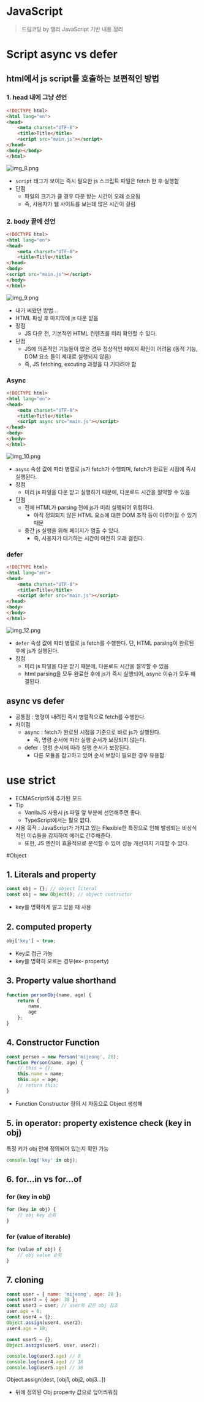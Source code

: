 # JavaScript

> 드림코딩 by 엘리 JavaScript 기반 내용 정리

# Script async vs defer

## html에서 js script를 호출하는 보편적인 방법

### 1. head 내에 그냥 선언

```html
<!DOCTYPE html>
<html lang="en">
<head>
    <meta charset="UTF-8">
    <title>Title</title>
    <script src="main.js"></script>
</head>
<body></body>
</html>
```

![img_8.png](img_8.png)

- `script` 태그가 보이는 즉시 필요한 js 스크립트 파일은 fetch 한 후 실행함
- 단점
    - 파일의 크기가 클 경우 다운 받는 시간이 오래 소요됨
    - 즉, 사용자가 웹 사이트를 보는데 많은 시간이 걸림

### 2. body 끝에 선언
```html
<!DOCTYPE html>
<html lang="en">
<head>
    <meta charset="UTF-8">
    <title>Title</title>
</head>
<body>
<script src="main.js"></script>
</body>
</html>
```
![img_9.png](img_9.png)
- 내가 써왔던 방법...
- HTML 파싱 후 마지막에 js 다운 받음
- 장점
  - JS 다운 전, 기본적인 HTML 컨텐츠를 미리 확인할 수 있다.
- 단점
  - JS에 의존적인 기능들이 많은 경우 정상적인 페이지 확인이 어려움 (동적 기능, DOM 요소 들이 제대로 실행되지 않음)
  - 즉, JS fetching, excuting 과정을 다 기다려야 함

### Async
```html
<!DOCTYPE html>
<html lang="en">
<head>
    <meta charset="UTF-8">
    <title>Title</title>
    <script async src="main.js"></script>
</head>
<body>
</body>
</html>
```
![img_10.png](img_10.png)

- `async` 속성 값에 따라 병렬로 js가 fetch가 수행되며, fetch가 완료된 시점에 즉시 실행된다.
- 장점
  - 미리 js 파일을 다운 받고 실행하기 때문에, 다운로드 시간을 절약할 수 있음
- 단점
  - 전체 HTML가 parsing 전에 js가 미리 실행되어 위험하다. 
    - 아직 정의되지 않은 HTML 요소에 대한 DOM 조작 등이 이루어질 수 있기 때문
  - 중간 js 실행을 위해 페이지가 멈출 수 있다.
    - 즉, 사용자가 대기하는 시간이 여전히 오래 걸린다.

### defer
```html
<!DOCTYPE html>
<html lang="en">
<head>
    <meta charset="UTF-8">
    <title>Title</title>
    <script defer src="main.js"></script>
</head>
<body>
</body>
</html>
```
![img_12.png](img_12.png)

- `defer` 속성 값에 따라 병렬로 js fetch를 수행한다. 단, HTML parsing이 완료된 후에 js가 실행된다.
- 장점
  - 미리 js 파일을 다운 받기 때문에, 다운로드 시간을 절약할 수 있음
  - html parsing을 모두 완료한 후에 js가 즉시 실행되어, async 이슈가 모두 해결된다.
  
## async vs defer 
- 공통점 : 명령이 내려진 즉시 병렬적으로 fetch를 수행한다.
- 차이점
  - async : fetch가 완료된 시점을 기준으로 바로 js가 실행된다.
    - 즉, 명령 순서에 따라 실행 순서가 보장되지 않는다. 
  - defer : 명령 순서에 따라 실행 순서가 보장된다.
    - 다른 모듈을 참고하고 있어 순서 보장이 필요한 경우 유용함.
  
# use strict
- ECMAScript5에 추가된 모드
- Tip
  - VanilaJS 사용시 js 파일 앞 부분에 선언해주면 좋다.
  - TypeScript에서는 필요 없다.
- 사용 목적 : JavaScript가 가지고 있는 Flexible한 특징으로 인해 발생되는 비상식적인 이슈들을 감지하여 에러로 간주해준다.
  - 또한, JS 엔진이 효율적으로 분석할 수 있어 성능 개선까지 기대할 수 있다.
  
#Object
## 1. Literals and property
```javascript
const obj = {}; // object literal
const obj = new Object(); // object contructor
```
- key를 명확하게 알고 있을 때 사용
  
## 2. computed property

```javascript
obj['key'] = true;
```
- Key로 접근 가능
- key를 명확히 모르는 경우(ex- property)

## 3. Property value shorthand
```javascript
function personObj(name, age) {
    return {
        name,
        age
    };
}
```

## 4. Constructor Function
```javascript
const person = new Person('mijeong', 28);
function Person(name, age) {
    // this = {};
    this.name = name;
    this.age = age;
    // return this;
}
```
- Function Constructor  정의 시 자동으로 Object 생성해 

## 5. in operator: property existence check (key in obj)
특정 키가 obj 안에 정의되어 있는지 확인 가능
```javascript
console.log('key' in obj); 
```

## 6. for...in vs for...of
### for (key in obj)
```javascript
for (key in obj) {
    // obj key 순회
}
```

### for (value of iterable)
```javascript
for (value of obj) {
    // obj value 순회
}
```


## 7. cloning
```javascript
const user = { name: 'mijeong', age: 28 };
const user2 = { age: 38 };
const user3 = user; // user와 같은 obj 참조
user.age = 0;
const user4 = {};
Object.assign(user4, user2);
user4.age = 18;

const user5 = {};
Object.assign(user5, user, user2);

console.log(user3.age) // 0
console.log(user4.age) // 18
console.log(user5.age) // 38
```

Object.assign(dest, [obj1, obj2, obj3...])
- 뒤에 정의된 Obj property 값으로 덮어씌워짐